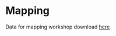 # Mapping
Data for mapping workshop download [here](https://drive.google.com/folderview?id=0B8IdSWLrkSd3TFVZdnlFd2Nlb28&usp=sharing)

